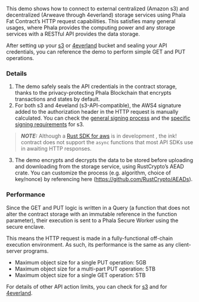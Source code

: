 This demo shows how to connect to external centralized (Amazon s3) and decentralized (Arweave through 4everland) storage services using Phala Fat Contract’s HTTP request capabilities. This satisfies many general usages, where Phala provides the computing power and any storage services with a RESTful API provides the data storage.

After setting up your [s3](https://aws.amazon.com/s3/)  or [4everland](https://www.4everland.org/bucket/)  bucket and sealing your API credentials, you can reference the demo to perform simple GET and PUT operations.

### Details
1. The demo safely seals the API credentials in the contract storage, thanks to the privacy-protecting Phala Blockchain that encrypts transactions and states by default.
2. For both s3 and 4eveland (s3-API-compatible), the AWS4 signature added to the authorization header in the HTTP request is manually calculated. You can check the [general signing process](https://docs.aws.amazon.com/general/latest/gr/sigv4_signing.html) and the [specific signing requirements](https://docs.aws.amazon.com/AmazonS3/latest/API/sig-v4-header-based-auth.html) for s3. 
> **_NOTE:_** Although a [Rust SDK for aws](https://github.com/awslabs/aws-sdk-rust) is in development , the ink! contract does not support the `async` functions that most API SDKs use in awaiting HTTP responses.
3. The demo encrypts and decrypts the data to be stored before uploading and downloading from the storage service, using RustCrypto’s AEAD crate. You can customize the process (e.g. algorithm, choice of key/nonce) by referencing here (https://github.com/RustCrypto/AEADs). 


### Performance

Since the GET and PUT logic is written in a Query (a function that does not alter the contract storage with an immutable reference in the function parameter), their execution is sent to a Phala Secure Worker using the secure enclave. 

This means the HTTP request is made in a fully-functional off-chain execution environment. As such, its performance is the same as any client-server programs.

- Maximum object size for a single PUT operation: 5GB
- Maximum object size for a multi-part PUT operation: 5TB
- Maximum object size for a single GET operation: 5TB

For details of other API action limits, you can check for [s3](https://docs.aws.amazon.com/AmazonS3/latest/userguide/upload-objects.html) and for [4everland](https://docs.4everland.org/bucket-api/#limits-of-s3-api).
